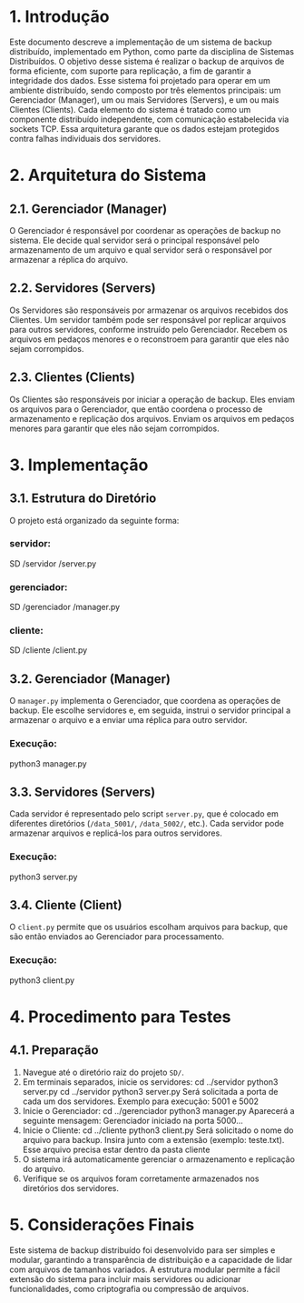 # 1. Introdução
Este documento descreve a implementação de um sistema de backup distribuído, implementado em Python, como parte da disciplina de Sistemas Distribuídos. O objetivo desse sistema é realizar o backup de arquivos de forma eficiente, com suporte para replicação, a fim de garantir a integridade dos dados. Esse sistema foi projetado para operar em um ambiente distribuído, sendo composto por três elementos principais: um Gerenciador (Manager), um ou mais Servidores (Servers), e um ou mais Clientes (Clients). Cada elemento do sistema é tratado como um componente distribuído independente, com comunicação estabelecida via sockets TCP. Essa arquitetura garante que os dados estejam protegidos contra falhas individuais dos servidores.
# 2. Arquitetura do Sistema
## 2.1. Gerenciador (Manager)
O Gerenciador é responsável por coordenar as operações de backup no sistema. Ele decide qual servidor será o principal responsável pelo armazenamento de um arquivo e qual servidor será o responsável por armazenar a réplica do arquivo.
## 2.2. Servidores (Servers)
Os Servidores são responsáveis por armazenar os arquivos recebidos dos Clientes. Um servidor também pode ser responsável por replicar arquivos para outros servidores, conforme instruído pelo Gerenciador. Recebem os arquivos em pedaços menores e o reconstroem para garantir que eles não sejam corrompidos.
## 2.3. Clientes (Clients)
Os Clientes são responsáveis por iniciar a operação de backup. Eles enviam os arquivos para o Gerenciador, que então coordena o processo de armazenamento e replicação dos arquivos. Enviam os arquivos em pedaços menores para garantir que eles não sejam corrompidos.
# 3. Implementação
## 3.1. Estrutura do Diretório
O projeto está organizado da seguinte forma:
### servidor:
SD
/servidor
/server.py
### gerenciador:
SD
/gerenciador
/manager.py
### cliente:
SD
/cliente
/client.py
## 3.2. Gerenciador (Manager)
O `manager.py` implementa o Gerenciador, que coordena as operações de backup. Ele
escolhe servidores e, em seguida, instrui o servidor principal a armazenar o arquivo e a enviar uma réplica para outro servidor.
### Execução:
python3 manager.py
## 3.3. Servidores (Servers)
Cada servidor é representado pelo script `server.py`, que é colocado em diferentes diretórios (`/data_5001/`, `/data_5002/`, etc.). Cada servidor pode armazenar arquivos e replicá-los para outros servidores.
### Execução:
python3 server.py
## 3.4. Cliente (Client)
O `client.py` permite que os usuários escolham arquivos para backup, que são então
enviados ao Gerenciador para processamento.
### Execução:
python3 client.py
# 4. Procedimento para Testes
## 4.1. Preparação
  1. Navegue até o diretório raiz do projeto `SD/`.
  2. Em terminais separados, inicie os servidores:
    cd ../servidor
    python3 server.py
    cd ../servidor
    python3 server.py
    Será solicitada a porta de cada um dos servidores. Exemplo para execução: 5001 e 5002
  3. Inicie o Gerenciador:
    cd ../gerenciador
    python3 manager.py
    Aparecerá a seguinte mensagem: Gerenciador iniciado na porta 5000...
  4. Inicie o Cliente:
    cd ../cliente
    python3 client.py
    Será solicitado o nome do arquivo para backup. Insira junto com a extensão (exemplo: teste.txt). Esse arquivo precisa estar dentro da pasta cliente
  5. O sistema irá automaticamente gerenciar o armazenamento e replicação do arquivo.
  6. Verifique se os arquivos foram corretamente armazenados nos diretórios dos servidores.
# 5. Considerações Finais
Este sistema de backup distribuído foi desenvolvido para ser simples e modular, garantindo a transparência de distribuição e a capacidade de lidar com arquivos de tamanhos variados. A estrutura modular permite a fácil extensão do sistema para incluir mais servidores ou adicionar funcionalidades, como criptografia ou compressão de arquivos.
